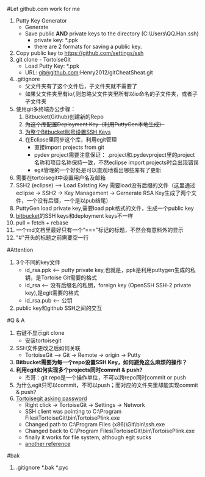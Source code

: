 #Let github.com work for me 
1. Putty Key Generator
	* Generate
	* Save public **AND** private keys to the directory (C:\Users\QQ.Han\.ssh)
		* private key: *.ppk
		* there are 2 formats for saving a public key.  
2. Copy public key to https://github.com/settings/ssh
3. git clone - TortoiseGit
	* Load Putty Key: *.ppk
	* URL: git@github.com:Henry2012/gitCheatSheat.git
4. .gitignore
	* 父文件夹有了这个文件后，子文件夹就不需要了
	* 如果父文件夹里有io/,则忽略父文件夹里所有以io命名的子文件夹，或者子子文件夹
5. 使用git多终端办公步骤：
	1. Bitbucket(Github)创建新的Repo
	2. ~~为这个库配置Deployment Key（利用PuttyGen本地生成）~~
	3. [为整个Bitbucket账号设置SSH Keys](https://bitbucket.org/account/user/QiqunH/ssh-keys/)
	3. 在Eclipse里同步这个库，利用egit管理
		* 直接import projects from git
		* pydev project需要注意保证： .project和.pydevproject里的project名称和项目名称保持一致，不然eclipse import projects时会出现错误  
		* egit管理的一个好处是可以直观地看出哪些库有了更新
4. 需要在tortoisegit中设置用户名及邮箱
5. SSH2 (eclipse) --> Load Existing Key 需要load没有后缀的文件（这里通过eclipse -> SSH2 -> Key Management -> Gernerate RSA Key生成了两个文件，一个没有后缀，一个是以pub结尾）
6. PuttyGen load private key,需要load ppk格式的文件，生成一个public key
7. [bitbucket](https://bitbucket.org/account/user/QiqunH/ssh-keys/ "bitbucket")的SSH keys和deployment keys不一样
8. pull = fetch + rebase
9. 一个md文档里最好只有一个“===”标记的标题，不然会有意料外的显示
10. "#"开头的标题之前需要空一行

#Attention
1. 3个不同的key文件
	* id_rsa.ppk <-- putty private key,也就是，ppk是利用puttygen生成的私钥，是Tortoise Git需要的格式
	* id_rsa <-- 没有后缀名的私钥，foreign key (OpenSSH SSH-2 private key),是egit需要的格式
	* id_rsa.pub <-- 公钥
2. public key和github SSH之间的交互

#Q & A
1. 右键不显示git clone
	* 安装tortoisegit
2. SSH文件更改之后如何关联
	* TortoiseGit --> Git -> Remote -> origin -> Putty
3. **Bitbucket需要为每一个repo设置SSH Key，如何避免这么麻烦的操作？**
4. **利用egit如何实现多个projects同时commit & push?**
	* 杰哥：git repo是一个操作单位，不可以跨repo同时commit or push 	
5. 为什么egit只可以commit，不可以push；而对应的文件夹里却能实现commit & push?
6. [Tortoisegit asking password](http://stackoverflow.com/questions/8846972/tortoisegit-asking-password)
	* Right click -> TortoiseGit -> Settings -> Network
	* SSH client was pointing to C:\Program Files\TortoiseGit\bin\TortoisePlink.exe
	* Changed path to C:\Program Files (x86)\Git\bin\ssh.exe
	* Changed back to C:\Program Files\TortoiseGit\bin\TortoisePlink.exe
	* finally it works for file system, although egit sucks
	* [another reference](http://www.munsplace.com/blog/2012/07/27/saving-username-and-password-with-tortoisegit/)

	
#bak
1. .gitignore
	*.bak
	*.pyc
	

